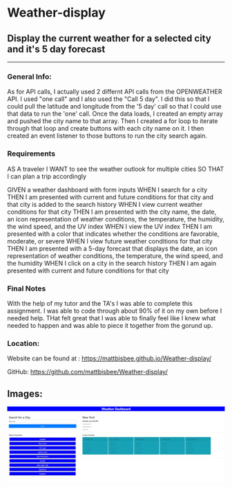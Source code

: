 # Weather-display

## Display the current weather for a selected city and it's 5 day forecast
---
### **General Info:**
As for API calls, I actually used 2 differnt API calls from the OPENWEATHER API. I used "one call" and I also used the "Call 5 day". I did this so that I could pull the latitude and longitude from the '5 day' call so that I could use that data to run the 'one' call. Once the data loads, I created an empty array and pushed the city name to that array. Then I created a for loop  to iterate through that loop and create buttons with each city name on it. I then created an event listener to those buttons to run the city search again. 



### **Requirements**
AS A traveler
I WANT to see the weather outlook for multiple cities
SO THAT I can plan a trip accordingly

GIVEN a weather dashboard with form inputs
WHEN I search for a city
THEN I am presented with current and future conditions for that city and that city is added to the search history
WHEN I view current weather conditions for that city
THEN I am presented with the city name, the date, an icon representation of weather conditions, the temperature, the humidity, the wind speed, and the UV index
WHEN I view the UV index
THEN I am presented with a color that indicates whether the conditions are favorable, moderate, or severe
WHEN I view future weather conditions for that city
THEN I am presented with a 5-day forecast that displays the date, an icon representation of weather conditions, the temperature, the wind speed, and the humidity
WHEN I click on a city in the search history
THEN I am again presented with current and future conditions for that city



### **Final Notes**
With the help of my tutor and the TA's I was able to complete this assignment. I was able to code through about 90% of it on my own before I needed help. THat felt great that I was able to finally feel like I knew what needed to happen and was able to piece it together from the gorund up. 


### **Location:**
Website can be found at : https://mattbisbee.github.io/Weather-display/

GitHub: https://github.com/mattbisbee/Weather-display/

## **Images:**
![Screenshot](assets/capture.jpg)
